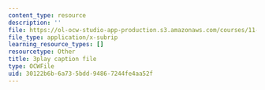 ```yaml
---
content_type: resource
description: ''
file: https://ol-ocw-studio-app-production.s3.amazonaws.com/courses/11-384-malaysia-sustainable-cities-practicum-spring-2018/30122b6b6a735bdd94867244fe4aa52f_ehZgJ8Y2UJI.vtt
file_type: application/x-subrip
learning_resource_types: []
resourcetype: Other
title: 3play caption file
type: OCWFile
uid: 30122b6b-6a73-5bdd-9486-7244fe4aa52f
---
```

